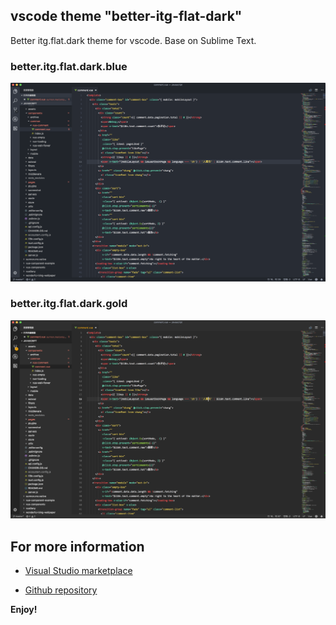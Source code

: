 
## vscode theme "better-itg-flat-dark"

Better itg.flat.dark theme for vscode. Base on Sublime Text.

### better.itg.flat.dark.blue

![](https://raw.githubusercontent.com/surmon-china/better-itg-flat-dark-vscode-theme/master/screenshot/blue.png)

### better.itg.flat.dark.gold

![](https://raw.githubusercontent.com/surmon-china/better-itg-flat-dark-vscode-theme/master/screenshot/gold.png)

## For more information

* [Visual Studio marketplace](https://marketplace.visualstudio.com/items?itemName=surmon.theme-better-itg-flat-dark#overview)

* [Github repository](https://github.com/surmon-china/better-itg-flat-dark-vscode-theme)

**Enjoy!**
